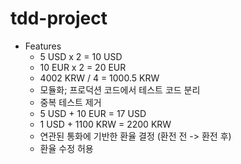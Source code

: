 # tdd-project

- Features
  - 5 USD x 2 = 10 USD
  - 10 EUR x 2 = 20 EUR
  - 4002 KRW / 4 = 1000.5 KRW
  - 모듈화; 프로덕션 코드에서 테스트 코드 분리
  - 중복 테스트 제거
  - 5 USD + 10 EUR = 17 USD
  - 1 USD + 1100 KRW = 2200 KRW
  - 연관된 통화에 기반한 환율 결정 (환전 전 -> 환전 후)
  - 환율 수정 허용